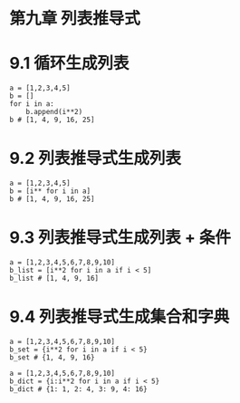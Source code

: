 # 第九章 列表推导式


# 9.1 **循环**生成列表

```
a = [1,2,3,4,5]
b = []
for i in a:
    b.append(i**2)
b # [1, 4, 9, 16, 25]
```
# 9.2 **列表推导式**生成列表
```
a = [1,2,3,4,5]
b = [i** for i in a]
b # [1, 4, 9, 16, 25]
```
# 9.3 **列表推导式**生成列表 + 条件
```
a = [1,2,3,4,5,6,7,8,9,10]
b_list = [i**2 for i in a if i < 5]
b_list # [1, 4, 9, 16]
```
# 9.4 **列表推导式**生成集合和字典
```
a = [1,2,3,4,5,6,7,8,9,10]
b_set = {i**2 for i in a if i < 5}
b_set # {1, 4, 9, 16}
```
```
a = [1,2,3,4,5,6,7,8,9,10]
b_dict = {i:i**2 for i in a if i < 5}
b_dict # {1: 1, 2: 4, 3: 9, 4: 16}
```





































